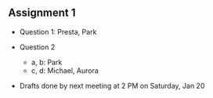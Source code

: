 ## Assignment 1
* Question 1: Presta, Park
* Question 2
    + a, b: Park
    + c, d: Michael, Aurora

* Drafts done by next meeting at 2 PM on Saturday, Jan 20

